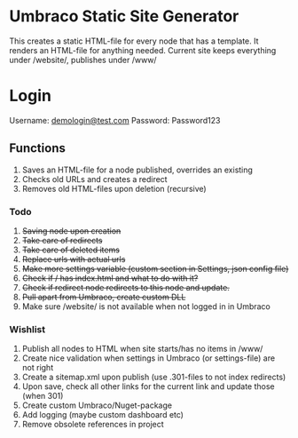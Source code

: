 # Umbraco Static Site Generator
This creates a static HTML-file for every node that has a template.
It renders an HTML-file for anything needed.
Current site keeps everything under /website/, publishes under /www/

# Login
Username: demologin@test.com
Password: Password123

## Functions
1. Saves an HTML-file for a node published, overrides an existing
2. Checks old URLs and creates a redirect
3. Removes old HTML-files upon deletion (recursive)

### Todo
1. ~~Saving node upon creation~~
2. ~~Take care of redirects~~
3. ~~Take care of deleted items~~
4. ~~Replace urls with actual urls~~
5. ~~Make more settings variable (custom section in Settings, json config file)~~
6. ~~Check if / has index.html and what to do with it?~~
7. ~~Check if redirect node redirects to this node and update.~~
8. ~~Pull apart from Umbraco, create custom DLL~~
9. Make sure /website/ is not available when not logged in in Umbraco

### Wishlist
1. Publish all nodes to HTML when site starts/has no items in /www/
2. Create nice validation when settings in Umbraco (or settings-file) are not right
3. Create a sitemap.xml upon publish (use .301-files to not index redirects)
4. Upon save, check all other links for the current link and update those (when 301)
5. Create custom Umbraco/Nuget-package
6. Add logging (maybe custom dashboard etc)
7. Remove obsolete references in project
